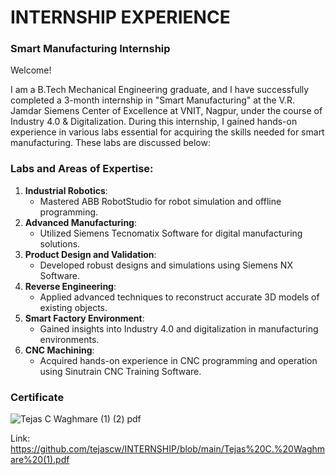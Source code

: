 # INTERNSHIP EXPERIENCE 

### Smart Manufacturing Internship
Welcome!

I am a B.Tech Mechanical Engineering graduate, and I have successfully completed a 3-month internship in "Smart Manufacturing" at the V.R. Jamdar Siemens Center of Excellence at VNIT, Nagpur, under the course of Industry 4.0 & Digitalization.
During this internship, I gained hands-on experience in various labs essential for acquiring the skills needed for smart manufacturing. These labs are discussed below:

### Labs and Areas of Expertise:

1. **Industrial Robotics**:
    - Mastered ABB RobotStudio for robot simulation and offline programming.
2. **Advanced Manufacturing**:
    - Utilized Siemens Tecnomatix Software for digital manufacturing solutions.
3. **Product Design and Validation**:
    - Developed robust designs and simulations using Siemens NX Software.
4. **Reverse Engineering**:
    - Applied advanced techniques to reconstruct accurate 3D models of existing objects.
5. **Smart Factory Environment**:
    - Gained insights into Industry 4.0 and digitalization in manufacturing environments.
6. **CNC Machining**:
    - Acquired hands-on experience in CNC programming and operation using Sinutrain CNC Training Software.

### Certificate
![Tejas C  Waghmare (1) (2) pdf](https://github.com/tejascw/INTERNSHIP/assets/116948766/e8bfd4e6-d0b6-48f1-9f1c-16697327c672)

Link: https://github.com/tejascw/INTERNSHIP/blob/main/Tejas%20C.%20Waghmare%20(1).pdf

